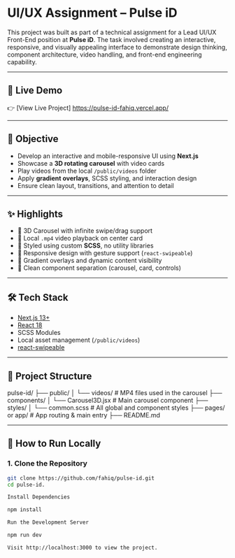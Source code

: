 # UI/UX Assignment – Pulse iD

This project was built as part of a technical assignment for a Lead UI/UX Front-End position at **Pulse iD**. The task involved creating an interactive, responsive, and visually appealing interface to demonstrate design thinking, component architecture, video handling, and front-end engineering capability.

---

## 🚀 Live Demo

👉 [View Live Project]
 https://pulse-id-fahiq.vercel.app/

---

## 📌 Objective

- Develop an interactive and mobile-responsive UI using **Next.js**
- Showcase a **3D rotating carousel** with video cards
- Play videos from the local `/public/videos` folder
- Apply **gradient overlays**, SCSS styling, and interaction design
- Ensure clean layout, transitions, and attention to detail

---

## ✨ Highlights

- 🔁 3D Carousel with infinite swipe/drag support
- 🎥 Local `.mp4` video playback on center card
- 💅 Styled using custom **SCSS**, no utility libraries
- 📱 Responsive design with gesture support (`react-swipeable`)
- 🎨 Gradient overlays and dynamic content visibility
- 🧠 Clean component separation (carousel, card, controls)

---

## 🛠 Tech Stack

- [Next.js 13+](https://nextjs.org/)
- [React 18](https://react.dev/)
- SCSS Modules
- Local asset management (`/public/videos`)
- [react-swipeable](https://www.npmjs.com/package/react-swipeable)

---

## 📂 Project Structure

pulse-id/
├── public/
│ └── videos/ # MP4 files used in the carousel
├── components/
│ └── Carousel3D.jsx # Main carousel component
├── styles/
│ └── common.scss # All global and component styles
├── pages/ or app/ # App routing & main entry
├── README.md



---

## 🧪 How to Run Locally

### 1. Clone the Repository

```bash
git clone https://github.com/fahiq/pulse-id.git
cd pulse-id.

Install Dependencies

npm install

Run the Development Server

npm run dev

Visit http://localhost:3000 to view the project.
